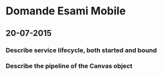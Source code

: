 # Domande Esami Mobile

## 20-07-2015

### Describe service lifecycle, both started and bound

### Describe the pipeline of the Canvas object